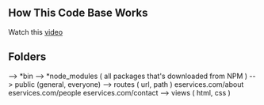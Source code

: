 ## How This Code Base Works

Watch this [video](https://youtu.be/RxzXNmwe5NE)

## Folders
--> *bin
--> *node_modules ( all packages that's downloaded from NPM )
--> public (general, everyone)
--> routes ( url, path )
    eservices.com/about
    eservices.com/people
    eservices.com/contact
--> views ( html, css )

